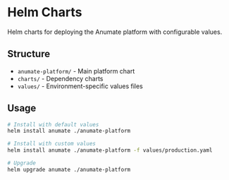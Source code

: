 # Helm Charts

Helm charts for deploying the Anumate platform with configurable values.

## Structure

- `anumate-platform/` - Main platform chart
- `charts/` - Dependency charts
- `values/` - Environment-specific values files

## Usage

```bash
# Install with default values
helm install anumate ./anumate-platform

# Install with custom values
helm install anumate ./anumate-platform -f values/production.yaml

# Upgrade
helm upgrade anumate ./anumate-platform
```